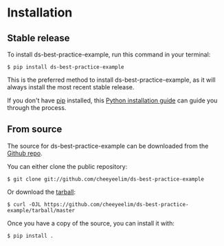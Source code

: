 # Installation

## Stable release

To install ds-best-practice-example, run this command in your
terminal:

``` console
$ pip install ds-best-practice-example
```

This is the preferred method to install ds-best-practice-example, as it will always install the most recent stable release.

If you don't have [pip][] installed, this [Python installation guide][]
can guide you through the process.

## From source

The source for ds-best-practice-example can be downloaded from
the [Github repo][].

You can either clone the public repository:

``` console
$ git clone git://github.com/cheeyeelim/ds-best-practice-example
```

Or download the [tarball][]:

``` console
$ curl -OJL https://github.com/cheeyeelim/ds-best-practice-example/tarball/master
```

Once you have a copy of the source, you can install it with:

``` console
$ pip install .
```

  [pip]: https://pip.pypa.io
  [Python installation guide]: http://docs.python-guide.org/en/latest/starting/installation/
  [Github repo]: https://github.com/%7B%7B%20cookiecutter.github_username%20%7D%7D/%7B%7B%20cookiecutter.project_slug%20%7D%7D
  [tarball]: https://github.com/%7B%7B%20cookiecutter.github_username%20%7D%7D/%7B%7B%20cookiecutter.project_slug%20%7D%7D/tarball/master
